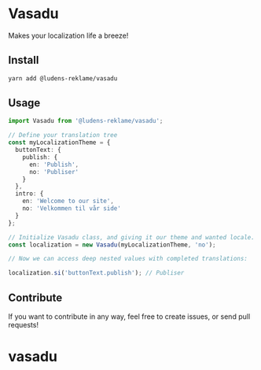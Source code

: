# Vasadu

Makes your localization life a breeze!

## Install

```sh
yarn add @ludens-reklame/vasadu
```

## Usage

```ts
import Vasadu from '@ludens-reklame/vasadu';

// Define your translation tree
const myLocalizationTheme = {
  buttonText: {
    publish: {
      en: 'Publish',
      no: 'Publiser'
    }
  },
  intro: {
    en: 'Welcome to our site',
    no: 'Velkommen til vår side'
  }
};

// Initialize Vasadu class, and giving it our theme and wanted locale.
const localization = new Vasadu(myLocalizationTheme, 'no');

// Now we can access deep nested values with completed translations:

localization.si('buttonText.publish'); // Publiser
```

## Contribute

If you want to contribute in any way, feel free to create issues, or send pull requests!

# vasadu
